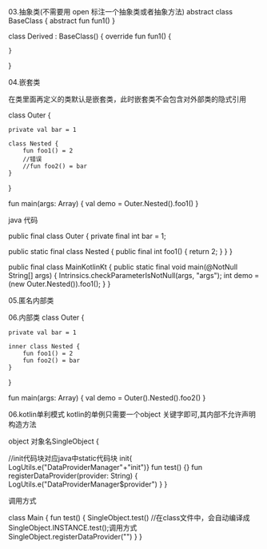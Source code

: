 




03.抽象类(不需要用 open 标注一个抽象类或者抽象方法)
abstract class BaseClass {
    abstract fun fun1()
}

class Derived : BaseClass() {
    override fun fun1() {

    }
}




04.嵌套类

在类里面再定义的类默认是嵌套类，此时嵌套类不会包含对外部类的隐式引用

class Outer {

    private val bar = 1

    class Nested {
        fun foo1() = 2
        //错误
        //fun foo2() = bar
    }
}

fun main(args: Array<String>) {
    val demo = Outer.Nested().foo1()
}



 java  代码

public final class Outer {
   private final int bar = 1;

   public static final class Nested {
      public final int foo1() {
         return 2;
      }
   }
}

public final class MainKotlinKt {
   public static final void main(@NotNull String[] args) {
      Intrinsics.checkParameterIsNotNull(args, "args");
      int demo = (new Outer.Nested()).foo1();
   }
}









05.匿名内部类


06.内部类
class Outer {

    private val bar = 1

    inner class Nested {
        fun foo1() = 2
        fun foo2() = bar
    }
}

fun main(args: Array<String>) {
    val demo = Outer().Nested().foo2()
}




06.kotlin单利模式
kotlin的单例只需要一个object 关键字即可,其内部不允许声明构造方法



object 对象名SingleObject {

//init代码块对应java中static代码块
init{ LogUtils.e("DataProviderManager"+"init")}
fun test() {}
fun registerDataProvider(provider: String) {
        LogUtils.e("DataProviderManager$provider")
    }
}



 调用方式


 class Main {
     fun test() {
         SingleObject.test() //在class文件中，会自动编译成SingleObject.INSTANCE.test();调用方式
         SingleObject.registerDataProvider("")
     }
 }


















